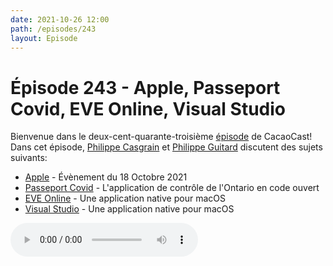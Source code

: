 ```yaml
---
date: 2021-10-26 12:00
path: /episodes/243
layout: Episode
---
```

# Épisode 243 - Apple, Passeport Covid, EVE Online, Visual Studio
<p>Bienvenue dans le deux-cent-quarante-troisi&egrave;me&nbsp;<a href="https://cacaocast.com/media/cacaocast_243.mp3" title="CacaoCast Episode 243">épisode</a> de CacaoCast! Dans cet épisode, <a href="http://www.twitter.com/philippec" title="Philippe Casgrain sur Twitter">Philippe Casgrain</a> et <a href="http://www.twitter.com/cacaocast" title="Philippe Guitard sur Twitter">Philippe Guitard</a> discutent des sujets suivants:</p>
<ul>
<li><a href="https://www.apple.com/fr/apple-events/october-2021/" title="Apple">Apple</a> - Évènement du 18 Octobre 2021</li>
<li><a href="https://github.com/ongov/OpenVerify" title="Passeport Covid">Passeport Covid</a> - L'application de contrôle de l'Ontario en code ouvert</li>
<li><a href="https://www.eveonline.com/news/view/eve-x-apple" title="EVE Online">EVE Online</a> - Une application native pour macOS</li>
<li><a href="https://visualstudio.microsoft.com/fr/vs/mac/preview/" title="Visual Studio">Visual Studio</a> - Une application native pour macOS</li>
</ul>
<p><audio controls><source src="https://cacaocast.com/media/cacaocast_243.mp3" type="audio/mpeg"><source src="https://cacaocast.com/media/cacaocast_243.mp3" type="audio/mp4">Votre navigateur ne supporte pas l'élément audio / Your browser does not support the audio element.</audio></p>
